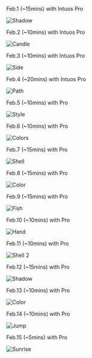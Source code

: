 Feb.1 (~15mins) with Intuos Pro

![Shadow](1.jpg)

Feb.2 (~10mins) with Intuos Pro

![Candle](2.jpg)

Feb.3 (~10mins) with Intuos Pro

![Side](3.jpg)

Feb.4 (~20mins) with Intuos Pro

![Path](4.jpg)

Feb.5 (~10mins) with Pro

![Style](5.jpg)

Feb.6 (~10mins) with Pro

![Colors](6.jpg)

Feb.7 (~15mins) with Pro

![Shell](7.jpg)

Feb.8 (~15mins) with Pro

![Color](8.jpg)

Feb.9 (~15mins) with Pro

![Fish](9.jpg)

Feb.10 (~10mins) with Pro

![Hand](10.jpg)

Feb.11 (~10mins) with Pro

![Shell 2](11.jpg)

Feb.12 (~15mins) with Pro

![Shadow](12.jpg)

Feb.13 (~10mins) with Pro

![Color](13.jpg)

Feb.14 (~10mins) with Pro

![Jump](14.jpg)

Feb.15 (~5mins) with Pro

![Sunrise](15.jpg)

